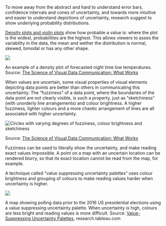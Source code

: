 To move away from the abstract and hard to understand error bars, confidence intervals and cones of uncertainty, and towards more intuitive and easier to understand depictions of uncertainty, research suggest to show underlying probability distributions.

<p><span class='internal-link'><a href='density-violin-and-raincloud-plots'>Density plots and violin plots</a></span> show how probable a value is: where the plot is the widest, probabilities are the highest. This allows viewers to asses the variability in the data, the mean and wether the distribution is normal, skewed, bimodal or has any other shape.</p>

![ ](Visualising%20uncertainty%208aa5c9e663864767aaa41986a5a6f96c/density-plot.png)

An example of a density plot of forecasted night time low temperatures. Source:  [The Science of Visual Data Communication: What Works](https://www.psychologicalscience.org/publications/visual-data-communication.html)

When values are uncertain, some visual properties of visual elements depicting data points are better than others in communicating this uncertainty. The “fuzziness” of a data point, where the boundaries of the data point are not clearly visible, is such a property, just as “sketchiness” (with unorderly line arrangements) and colour brightness. A higher fuzziness, lighter colours and a more chaotic arrangement of lines are all associated with higher uncertainty.

![Circles with varying degrees of fuzziness, colour brightness and sketchiness](Visualising%20uncertainty%208aa5c9e663864767aaa41986a5a6f96c/uncertainty-properties2x.png)

Source:  [The Science of Visual Data Communication: What Works](https://www.psychologicalscience.org/publications/visual-data-communication.html)

Fuzziness can be used to literally show the uncertainty, and make reading exact values impossible. A point on a map with an uncertain location can be rendered blurry, so that its exact location cannot be read from the map, for example.

A technique called “value suppressing uncertainty palettes” uses colour brightness and grouping of colours to make reading values harder when uncertainty is higher.

![ ](Visualising%20uncertainty%208aa5c9e663864767aaa41986a5a6f96c/vsup-choropleth.png)

A map showing polling data prior to the 2016 US presidential elections using a value suppressing uncertainty palette. When uncertainty is high, colours are less bright and reading values is more difficult. Source: [Value-Suppressing Uncertainty Palettes](https://research.tableau.com/sites/default/files/2018-UncertaintyPalettes-CHI.pdf), research.tableau.com